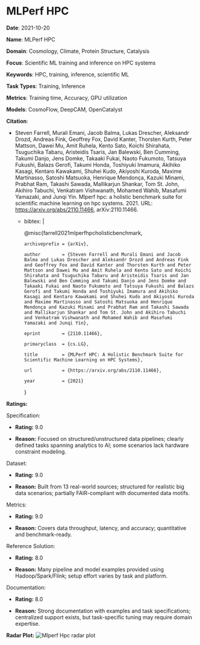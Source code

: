# MLPerf HPC


**Date**: 2021-10-20


**Name**: MLPerf HPC


**Domain**: Cosmology, Climate, Protein Structure, Catalysis


**Focus**: Scientific ML training and inference on HPC systems


**Keywords**: HPC, training, inference, scientific ML


**Task Types**: Training, Inference


**Metrics**: Training time, Accuracy, GPU utilization


**Models**: CosmoFlow, DeepCAM, OpenCatalyst


**Citation**:


- Steven Farrell, Murali Emani, Jacob Balma, Lukas Drescher, Aleksandr Drozd, Andreas Fink, Geoffrey Fox, David Kanter, Thorsten Kurth, Peter Mattson, Dawei Mu, Amit Ruhela, Kento Sato, Koichi Shirahata, Tsuguchika Tabaru, Aristeidis Tsaris, Jan Balewski, Ben Cumming, Takumi Danjo, Jens Domke, Takaaki Fukai, Naoto Fukumoto, Tatsuya Fukushi, Balazs Gerofi, Takumi Honda, Toshiyuki Imamura, Akihiko Kasagi, Kentaro Kawakami, Shuhei Kudo, Akiyoshi Kuroda, Maxime Martinasso, Satoshi Matsuoka, Henrique Mendonça, Kazuki Minami, Prabhat Ram, Takashi Sawada, Mallikarjun Shankar, Tom St. John, Akihiro Tabuchi, Venkatram Vishwanath, Mohamed Wahib, Masafumi Yamazaki, and Junqi Yin. Mlperf hpc: a holistic benchmark suite for scientific machine learning on hpc systems. 2021. URL: https://arxiv.org/abs/2110.11466, arXiv:2110.11466.

  - bibtex: |

      @misc{farrell2021mlperfhpcholisticbenchmark,

        archiveprefix = {arXiv},

        author        = {Steven Farrell and Murali Emani and Jacob Balma and Lukas Drescher and Aleksandr Drozd and Andreas Fink and Geoffrey Fox and David Kanter and Thorsten Kurth and Peter Mattson and Dawei Mu and Amit Ruhela and Kento Sato and Koichi Shirahata and Tsuguchika Tabaru and Aristeidis Tsaris and Jan Balewski and Ben Cumming and Takumi Danjo and Jens Domke and Takaaki Fukai and Naoto Fukumoto and Tatsuya Fukushi and Balazs Gerofi and Takumi Honda and Toshiyuki Imamura and Akihiko Kasagi and Kentaro Kawakami and Shuhei Kudo and Akiyoshi Kuroda and Maxime Martinasso and Satoshi Matsuoka and Henrique Mendonça and Kazuki Minami and Prabhat Ram and Takashi Sawada and Mallikarjun Shankar and Tom St. John and Akihiro Tabuchi and Venkatram Vishwanath and Mohamed Wahib and Masafumi Yamazaki and Junqi Yin},

        eprint        = {2110.11466},

        primaryclass  = {cs.LG},

        title         = {MLPerf HPC: A Holistic Benchmark Suite for Scientific Machine Learning on HPC Systems},

        url           = {https://arxiv.org/abs/2110.11466},

        year          = {2021}

      }



**Ratings:**


Specification:


  - **Rating:** 9.0


  - **Reason:** Focused on structured/unstructured data pipelines; clearly defined tasks spanning analytics to AI; some scenarios lack hardware constraint modeling.


Dataset:


  - **Rating:** 9.0


  - **Reason:** Built from 13 real-world sources; structured for realistic big data scenarios; partially FAIR-compliant with documented data motifs.


Metrics:


  - **Rating:** 9.0


  - **Reason:** Covers data throughput, latency, and accuracy; quantitative and benchmark-ready.


Reference Solution:


  - **Rating:** 8.0


  - **Reason:** Many pipeline and model examples provided using Hadoop/Spark/Flink; setup effort varies by task and platform.


Documentation:


  - **Rating:** 8.0


  - **Reason:** Strong documentation with examples and task specifications; centralized support exists, but task-specific tuning may require domain expertise.


**Radar Plot:**
 ![Mlperf Hpc radar plot](../../tex/images/mlperf_hpc_radar.png)